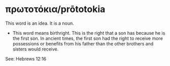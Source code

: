 # πρωτοτόκια/prōtotokia
This word is an idea. It is a noun.
* This word means birthright. This is the right that a son has because he is the first son. In ancient times, the first son had the right to receive more possessions or benefits from his father than the other brothers and sisters would receive.

See: Hebrews 12:16
